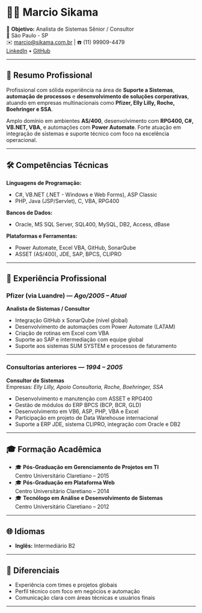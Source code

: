 # 👨‍💼 Marcio Sikama

🎯 **Objetivo:** Analista de Sistemas Sênior / Consultor  
📍 São Paulo - SP  
✉️ marcio@sikama.com.br | ☎️ (11) 99909-4479  
[LinkedIn](https://www.linkedin.com/in/m%C3%A1rcio-sikama-0054b9/) • [GitHub](https://github.com/msikama)

---

## 🧾 Resumo Profissional

Profissional com sólida experiência na área de **Suporte a Sistemas**, **automação de processos** e **desenvolvimento de soluções corporativas**, atuando em empresas multinacionais como **Pfizer, Elly Lilly, Roche, Boehringer e SSA**.

Amplo domínio em ambientes **AS/400**, desenvolvimento com **RPG400, C#, VB.NET, VBA**, e automações com **Power Automate**. Forte atuação em integração de sistemas e suporte técnico com foco na excelência operacional.

---

## 🛠️ Competências Técnicas

**Linguagens de Programação:**  
- C#, VB.NET (.NET - Windows e Web Forms), ASP Classic  
- PHP, Java (JSP/Servlet), C, VBA, RPG400  

**Bancos de Dados:**  
- Oracle, MS SQL Server, SQL400, MySQL, DB2, Access, dBase  

**Plataformas e Ferramentas:**  
- Power Automate, Excel VBA, GitHub, SonarQube  
- ASSET (AS/400), JDE, SAP, BPCS, CLIPRO  

---

## 💼 Experiência Profissional

### Pfizer (via Luandre) — *Ago/2005 – Atual*  
**Analista de Sistemas / Consultor**
- Integração GitHub x SonarQube (nível global)  
- Desenvolvimento de automações com Power Automate (LATAM)  
- Criação de rotinas em Excel com VBA  
- Suporte ao SAP e intermediação com equipe global  
- Suporte aos sistemas SUM SYSTEM e processos de faturamento  

---

### Consultorias anteriores — *1994 – 2005*  
**Consultor de Sistemas**  
Empresas: *Elly Lilly, Apoio Consultoria, Roche, Boehringer, SSA*  
- Desenvolvimento e manutenção com ASSET e RPG400  
- Gestão de módulos do ERP BPCS (BCP, BCR, GLD)  
- Desenvolvimento em VB6, ASP, PHP, VBA e Excel  
- Participação em projeto de Data Warehouse internacional  
- Suporte a ERP JDE, sistema CLIPRO, integração com Oracle e DB2

---

## 🎓 Formação Acadêmica

- 🎓 **Pós-Graduação em Gerenciamento de Projetos em TI**  
  Centro Universitário Claretiano – 2015  
- 🎓 **Pós-Graduação em Plataforma Web**  
  Centro Universitário Claretiano – 2014  
- 🎓 **Tecnólogo em Análise e Desenvolvimento de Sistemas**  
  Centro Universitário Claretiano – 2012  

---

## 🌐 Idiomas

- **Inglês:** Intermediário B2

---

## 🚀 Diferenciais

- Experiência com times e projetos globais  
- Perfil técnico com foco em negócios e automação  
- Comunicação clara com áreas técnicas e usuários finais  

---
